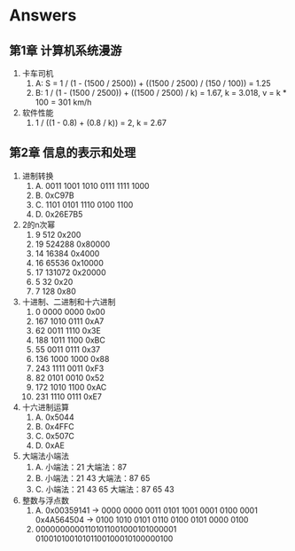 # Answers

## 第1章 计算机系统漫游

1. 卡车司机
    1. A: S = 1 / (1 - (1500 / 2500)) + ((1500 / 2500) / (150 / 100)) = 1.25
    1. B: 1 / (1 - (1500 / 2500)) + ((1500 / 2500) / k) = 1.67, k = 3.018, v = k * 100 = 301 km/h
1. 软件性能
    1. 1 / ((1 - 0.8) + (0.8 / k)) = 2, k = 2.67

## 第2章 信息的表示和处理

1. 进制转换
    1. A. 0011 1001 1010 0111 1111 1000
    1. B. 0xC97B
    1. C. 1101 0101 1110 0100 1100
    1. D. 0x26E7B5
1. 2的n次幂
    1. 9    512     0x200
    1. 19   524288  0x80000
    1. 14   16384   0x4000
    1. 16   65536   0x10000
    1. 17   131072  0x20000
    1. 5    32      0x20
    1. 7    128     0x80
1. 十进制、二进制和十六进制
    1. 0    0000 0000   0x00
    1. 167  1010 0111   0xA7
    1. 62   0011 1110   0x3E
    1. 188  1011 1100   0xBC
    1. 55   0011 0111   0x37
    1. 136  1000 1000   0x88
    1. 243  1111 0011   0xF3
    1. 82   0101 0010   0x52
    1. 172  1010 1100   0xAC
    1. 231  1110 0111   0xE7
1. 十六进制运算
    1. A. 0x5044
    1. B. 0x4FFC
    1. C. 0x507C
    1. D. 0xAE
1. 大端法小端法
    1. A. 小端法：21        大端法：87
    1. B. 小端法：21 43     大端法：87 65
    1. C. 小端法：21 43 65  大端法：87 65 43
1. 整数与浮点数
    1. A. 0x00359141 -> 0000 0000 0011 0101 1001 0001 0100 0001
          0x4A564504 -> 0100 1010 0101 0110 0100 0101 0000 0100
    1. 00000000001101011001000101000001
         01001010010101100100010100000100
